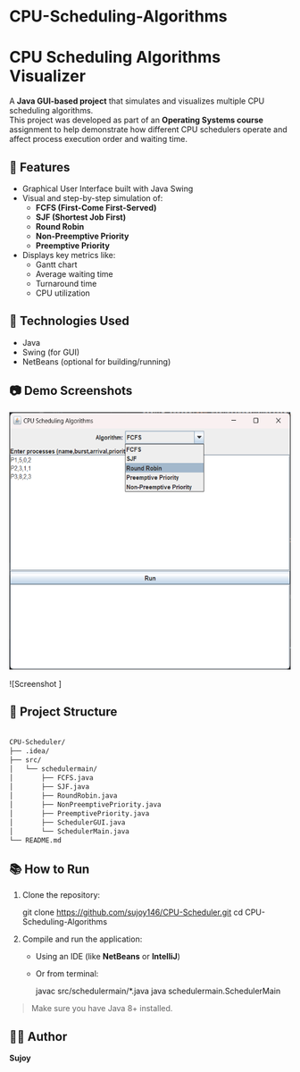 # CPU-Scheduling-Algorithms

# CPU Scheduling Algorithms Visualizer

A **Java GUI-based project** that simulates and visualizes multiple CPU scheduling algorithms.  
This project was developed as part of an **Operating Systems course** assignment to help demonstrate how different CPU schedulers operate and affect process execution order and waiting time.

## 🧠 Features

- Graphical User Interface built with Java Swing
- Visual and step-by-step simulation of:
  - **FCFS (First-Come First-Served)**
  - **SJF (Shortest Job First)**
  - **Round Robin**
  - **Non-Preemptive Priority**
  - **Preemptive Priority**
- Displays key metrics like:
  - Gantt chart
  - Average waiting time
  - Turnaround time
  - CPU utilization

## 📌 Technologies Used

- Java
- Swing (for GUI)
- NetBeans (optional for building/running)

## 📷 Demo Screenshots

<img width="584" height="461" src="images/Screenshot 2025-08-09 162020.png" alt="Project Screenshot" />

![Screenshot ]

## 📁 Project Structure

```

CPU-Scheduler/
├── .idea/
├── src/
│   └── schedulermain/
│       ├── FCFS.java
│       ├── SJF.java
│       ├── RoundRobin.java
│       ├── NonPreemptivePriority.java
│       ├── PreemptivePriority.java
│       ├── SchedulerGUI.java
│       └── SchedulerMain.java
└── README.md

````

## 📚 How to Run

1. Clone the repository:

   git clone https://github.com/sujoy146/CPU-Scheduler.git
   cd CPU-Scheduling-Algorithms


2. Compile and run the application:

   * Using an IDE (like **NetBeans** or **IntelliJ**)
   * Or from terminal:


     javac src/schedulermain/*.java
     java schedulermain.SchedulerMain


> Make sure you have Java 8+ installed.

## 🧑‍💻 Author

**Sujoy**

